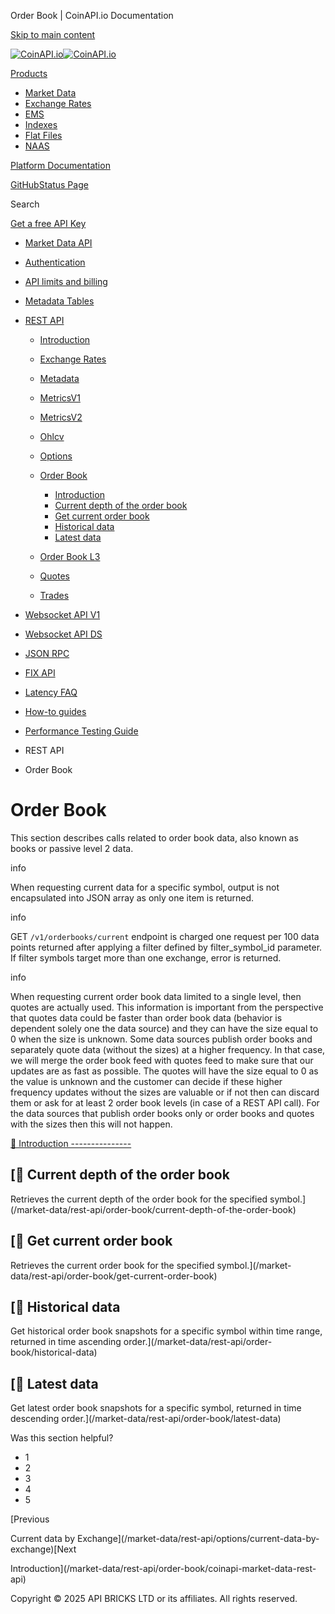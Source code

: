 Order Book | CoinAPI.io Documentation




[Skip to main content](#__docusaurus_skipToContent_fallback)

[![CoinAPI.io](/img/logo.svg)![CoinAPI.io](/img/logo.svg)](https://www.coinapi.io)

[Products](/market-data/rest-api/order-book/)

* [Market Data](/market-data/)
* [Exchange Rates](/exchange-rates-api/)
* [EMS](/ems-api/)
* [Indexes](/indexes-api/)
* [Flat Files](/flat-files-api/)
* [NAAS](/naas-api/)

[Platform Documentation](/general/authentication)

[GitHub](https://github.com/api-bricks/api-bricks-sdk)[Status Page](https://status.coinapi.io)

Search

[Get a free API Key](https://console.coinapi.io/?link=/apikeys/create)

* [Market Data API](/market-data/)
* [Authentication](/market-data/authentication)
* [API limits and billing](/market-data/api-limits-and-billing-metrics)
* [Metadata Tables](/market-data/metadata-tables/introduction)
* [REST API](/market-data/rest-api/)

  + [Introduction](/market-data/rest-api/)
  + [Exchange Rates](/market-data/rest-api/exchange-rates/)
  + [Metadata](/market-data/rest-api/metadata/)
  + [MetricsV1](/market-data/rest-api/metricsv1/)
  + [MetricsV2](/market-data/rest-api/metricsv2/)
  + [Ohlcv](/market-data/rest-api/ohlcv/)
  + [Options](/market-data/rest-api/options/)
  + [Order Book](/market-data/rest-api/order-book/)

    - [Introduction](/market-data/rest-api/order-book/coinapi-market-data-rest-api)
    - [Current depth of the order book](/market-data/rest-api/order-book/current-depth-of-the-order-book)
    - [Get current order book](/market-data/rest-api/order-book/get-current-order-book)
    - [Historical data](/market-data/rest-api/order-book/historical-data)
    - [Latest data](/market-data/rest-api/order-book/latest-data)
  + [Order Book L3](/market-data/rest-api/order-book-l3/)
  + [Quotes](/market-data/rest-api/quotes/)
  + [Trades](/market-data/rest-api/trades/)
* [Websocket API V1](/market-data/websocket/)
* [Websocket API DS](/market-data/websocket-ds/)
* [JSON RPC](/market-data/jsonrpc-api)
* [FIX API](/market-data/fix/)
* [Latency FAQ](/market-data/latency-faq/)
* [How-to guides](/market-data/how-to-guides/)
* [Performance Testing Guide](/market-data/performance-testing-guide)

* REST API
* Order Book

Order Book
==========

This section describes calls related to order book data, also known as books or passive level 2 data.

info

When requesting current data for a specific symbol, output is not encapsulated into JSON array as only one item is returned.

info

GET `/v1/orderbooks/current` endpoint is charged one request per 100 data points returned after applying a filter defined by filter\_symbol\_id parameter. If filter symbols target more than one exchange, error is returned.

info

When requesting current order book data limited to a single level, then quotes are actually used. This information is important from the perspective that quotes data could be faster than order book data (behavior is dependent solely one the data source) and they can have the size equal to 0 when the size is unknown. Some data sources publish order books and separately quote data (without the sizes) at a higher frequency. In that case, we will merge the order book feed with quotes feed to make sure that our updates are as fast as possible. The quotes will have the size equal to 0 as the value is unknown and the customer can decide if these higher frequency updates without the sizes are valuable or if not then can discard them or ask for at least 2 order book levels (in case of a REST API call). For the data sources that publish order books only or order books and quotes with the sizes then this will not happen.

[📄️ Introduction
---------------](/market-data/rest-api/order-book/coinapi-market-data-rest-api)

[📄️ Current depth of the order book
----------------------------------

Retrieves the current depth of the order book for the specified symbol.](/market-data/rest-api/order-book/current-depth-of-the-order-book)

[📄️ Get current order book
-------------------------

Retrieves the current order book for the specified symbol.](/market-data/rest-api/order-book/get-current-order-book)

[📄️ Historical data
------------------

Get historical order book snapshots for a specific symbol within time range, returned in time ascending order.](/market-data/rest-api/order-book/historical-data)

[📄️ Latest data
--------------

Get latest order book snapshots for a specific symbol, returned in time descending order.](/market-data/rest-api/order-book/latest-data)

Was this section helpful?

* 1
* 2
* 3
* 4
* 5

[Previous

Current data by Exchange](/market-data/rest-api/options/current-data-by-exchange)[Next

Introduction](/market-data/rest-api/order-book/coinapi-market-data-rest-api)

Copyright © 2025 API BRICKS LTD or its affiliates. All rights reserved.